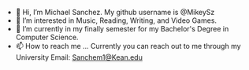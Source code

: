 - 👋 Hi, I’m Michael Sanchez. My github username is @MikeySz 
- 👀 I’m interested in Music, Reading, Writing, and Video Games.
- 🌱 I’m currently in my finally semester for my Bachelor's Degree in Computer Science.
- 📫 How to reach me ... Currently you can reach out to me through my University Email: Sanchem1@Kean.edu

<!---
MikeySz/MikeySz is a ✨ special ✨ repository because its `README.md` (this file) appears on your GitHub profile.
You can click the Preview link to take a look at your changes.
--->
